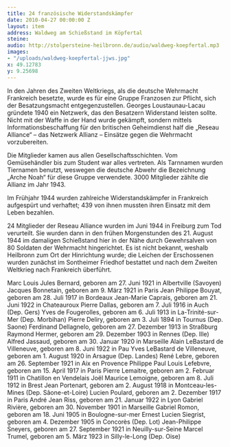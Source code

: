 ```yaml
---
title: 24 französische Widerstandskämpfer
date: 2010-04-27 00:00:00 Z
layout: item
address: Waldweg am Schießstand im Köpfertal
steine: 
audio: http://stolpersteine-heilbronn.de/audio/waldweg-koepfertal.mp3
images:
- "/uploads/waldweg-koepfertal-jjws.jpg"
x: 49.12783
y: 9.25698
---
```


In den Jahren des Zweiten Weltkriegs, als die deutsche Wehrmacht Frankreich besetzte, wurde es für eine Gruppe Franzosen zur Pflicht, sich der Besatzungsmacht entgegenzustellen. Georges Loustaunau-Lacau gründete 1940 ein Netzwerk, das den Besatzern Widerstand leisten sollte. Nicht mit der Waffe in der Hand wurde gekämpft, sondern mittels Informationsbeschaffung für den britischen Geheimdienst half die „Reseau Alliance“ – das Netzwerk Allianz – Einsätze gegen die Wehrmacht vorzubereiten.

Die Mitglieder kamen aus allen Gesellschaftsschichten. Vom Gemüsehändler bis zum Student war alles vertreten. Als Tarnnamen wurden Tiernamen benutzt, weswegen die deutsche Abwehr die Bezeichnung „Arche Noah“ für diese Gruppe verwendete. 3000 Mitglieder zählte die Allianz im Jahr 1943.

Im Frühjahr 1944 wurden zahlreiche Widerstandskämpfer in Frankreich aufgespürt und verhaftet; 439 von ihnen mussten ihren Einsatz mit dem Leben bezahlen.

24 Mitglieder der Reseau Alliance wurden im Juni 1944 in Freiburg zum Tod verurteilt. Sie wurden dann in den frühen Morgenstunden des 21. August 1944 im damaligen Schießstand hier in der Nähe durch Gewehrsalven von 80 Soldaten der Wehrmacht hingerichtet. Es ist nicht bekannt, weshalb Heilbronn zum Ort der Hinrichtung wurde; die Leichen der Erschossenen wurden zunächst im Sontheimer Friedhof bestattet und nach dem Zweiten Weltkrieg nach Frankreich überführt.


Marc Louis Jules Bernard, geboren am 27. Juni 1921 in Albertville (Savoyen)
Jacques Bonnetain, geboren am 9. März 1921 in Paris
Jean Philippe Bouyat, geboren am 28. Juli 1917 in Bordeaux
Jean-Marie Caprais, geboren am 21. Juni 1922 in Chateauroux
Pierre Dallas, geboren am 7. Juli 1916 in Auch (Dep. Gers)
Yves de Fougerolles, geboren am 6. Juli 1913 in La-Trinité-sur-Mer (Dep. Morbihan)
Pierre Deliry, geboren am 3. Juli 1894 in Tournus (Dep. Saone)
Ferdinand Dellagnelo, geboren am 27. Dezember 1913 in Straßburg
Raymond Hermer, geboren am 29. Dezember 1903 in Rennes (Dep. Ille)
Alfred Jassaud, geboren am 30. Januar 1920 in Marseille
Alain LeBastard de Villeneuve, geboren am 8. Juni 1922 in Pau
Yves LeBastard de Villeneuve, geboren am 1. August 1920 in Arsague (Dep. Landes)
René Lebre, geboren am 26. September 1921 in Aix en Provence
Philippe Paul Louis Lefebvre, geboren am 15. April 1917 in Paris
Pierre Lemaitre, geboren am 2. Februar 1911 in Chatillon en Vendelais
Joël Maurice Lemoigne, geboren am 8. Juli 1912 in Brest
Jean Portenart, geboren am 2. August 1918 in Montceau-les-Mines (Dep. Sâone-et-Loire)
Lucien Poulard, geboren am 2. Dezember 1917 in Paris
André Jean Riss, geboren am 21. Januar 1922 in Lyon
Gabriel Rivière, geboren am 30. November 1901 in Marseille
Gabriel Romon, geboren am 18. Juni 1905 in Boulogne-sur-mer
Ernest Lucien Siegrist, geboren am 4. Dezember 1905 in Concorès (Dep. Lot)
Jean-Philippe Sneyers, geboren am 27. September 1921 in Neuilly-sur-Seine
Marcel Trumel, geboren am 5. März 1923 in Silly-le-Long (Dep. Oise)